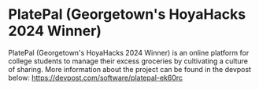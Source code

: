 # PlatePal (Georgetown's HoyaHacks 2024 Winner)
PlatePal (Georgetown's HoyaHacks 2024 Winner) is an online platform for college students to manage their excess groceries by cultivating a culture of sharing. More information about the project can be found in the devpost below:
https://devpost.com/software/platepal-ek60rc
